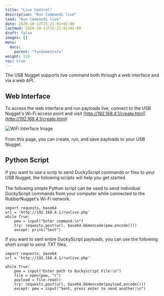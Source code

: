 ```yaml
---
title: "Live Control"
description: "Run Commands live"
lead: "Run Commands live"
date: 2020-10-13T15:21:01+02:00
lastmod: 2020-10-13T15:21:01+02:00
draft: false
images: []
menu:
  docs:
    parent: "fundamentals"
weight: 110
toc: true
---
```


The USB Nugget supports live command both through a web interface and via a web API. 

## Web Interface
To access the web interface and run payloads live, connect to the USB Nugget's Wi-Fi access point and visit [http://192.168.4.1/create.html](http://192.168.4.1/create.html)

<img src="/images/live_control_1.png" title="WiFi Interface Image"/>
<br /><br />
From this page, you can create, run, and save payloads to your USB Nugget.

## Python Script
If you want to use a scrip to send DuckyScript commands or files to your USB Nugget, the following scripts will help you get started. 
<br /><br />
The following simple Python script can be used to send individual DuckyScript commands from your computer while connected to the RubberNugget's Wi-Fi network.
```
import requests, base64
url = 'http://192.168.4.1/runlive.php'
while True:
    pew = input("Enter command:\n")
    try: requests.post(url, base64.b64encode(pew.encode()))
    except: print("Sent")
```
If you want to sent entire DuckyScript payloads, you can use the following short script to send .TXT files.
```
import requests, base64
url = 'http://192.168.4.1/runlive.php'

while True:
    pew = input("Enter path to Duckyscript File:\n")
    file = open(pew, "r")
    payload = file.read()
    try: requests.post(url, base64.b64encode(payload.encode()))
    except: pew = input("Sent, press enter to send another:\n")
```